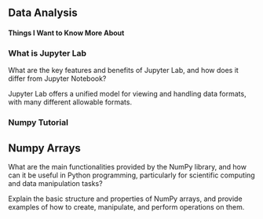 ## Data Analysis

#### Things I Want to Know More About



### What is Jupyter Lab

What are the key features and benefits of Jupyter Lab, and how does it differ from Jupyter Notebook?

Jupyter Lab offers a unified model for viewing and handling data formats, with many different allowable formats. 

### Numpy Tutorial

## Numpy Arrays

What are the main functionalities provided by the NumPy library, and how can it be useful in Python programming, particularly for scientific computing and data manipulation tasks?

Explain the basic structure and properties of NumPy arrays, and provide examples of how to create, manipulate, and perform operations on them.